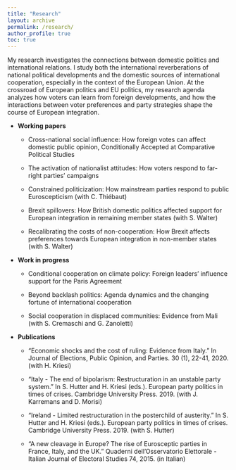 ```yaml
---
title: "Research"
layout: archive
permalink: /research/
author_profile: true
toc: true
---
```



My research investigates the connections between domestic politics and international relations. I study both the international reverberations of national political developments and the domestic sources of international cooperation, especially in the context of the European Union. At the crossroad of European politics and EU politics, my research agenda analyzes how voters can learn from foreign  developments, and how the interactions between voter preferences and party strategies shape the course of European integration.


- **Working papers**
    
    - Cross-national social influence: How foreign votes can affect domestic public opinion, Conditionally Accepted at Comparative Political Studies
    
	- The activation of nationalist attitudes: How voters respond to far-right parties’ campaigns

	- Constrained politicization: How mainstream parties respond to public Euroscepticism (with C. Thiébaut)

	- Brexit spillovers: How British domestic politics affected support for European integration in remaining member states (with S. Walter)

	- Recalibrating the costs of non-cooperation: How Brexit affects preferences towards European integration in non-member states (with S. Walter)


- **Work in progress**
    
    - Conditional cooperation on climate policy: Foreign leaders’ influence support for the Paris Agreement 

	- Beyond backlash politics: Agenda dynamics and the changing fortune of international cooperation

	- Social cooperation in displaced communities: Evidence from Mali (with S. Cremaschi and G. Zanoletti)


- **Publications**

    - “Economic shocks and the cost of ruling: Evidence from Italy.” In Journal of Elections, Public Opinion, and Parties. 30 (1), 22-41, 2020. (with H. Kriesi) 

	- “Italy - The end of bipolarism: Restructuration in an unstable party system.” In S. Hutter and H. Kriesi (eds.). European party politics in times of crises. Cambridge University Press. 2019. (with J. Karremans and D. Morisi) 

	- “Ireland - Limited restructuration in the posterchild of austerity.” In S. Hutter and H. Kriesi (eds.). European party politics in times of crises. Cambridge University Press. 2019. (with S. Hutter) 

	- “A new cleavage in Europe? The rise of Eurosceptic parties in France, Italy, and the UK.” Quaderni dell’Osservatorio Elettorale - Italian Journal of Electoral Studies 74, 2015. (in Italian) 